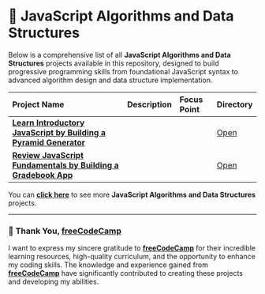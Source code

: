 # 📂 **JavaScript Algorithms and Data Structures**

Below is a comprehensive list of all **JavaScript Algorithms and Data Structures** projects available in this repository, designed to build progressive programming skills from foundational JavaScript syntax to advanced algorithm design and data structure implementation.

| Project Name | Description | Focus Point | Directory |
| :------------------------- | :------------------------------------------------------------------------------------------------------------------------------------------------------------------------------------------- | :---------------------------------- | :---------------------- |
|[**Learn Introductory JavaScript by Building a Pyramid Generator**](https://www.freecodecamp.org/learn/javascript-algorithms-and-data-structures-v8/learn-introductory-javascript-by-building-a-pyramid-generator/step-1) | | | [Open](./coursework/javaScript-algorithms-and-data-structures/learn-introductory-javascript-by-building-a-pyramid-generator/) |
| [**Review JavaScript Fundamentals by Building a Gradebook App**](https://www.freecodecamp.org/learn/javascript-algorithms-and-data-structures-v8/review-js-fundamentals-by-building-a-gradebook-app/step-1) | | | [Open](./coursework/javaScript-algorithms-and-data-structures/review-javascript-fundamentals-by-building-a-gradebook-app/) |

You can [**click here**](./coursework/javaScript-algorithms-and-data-structures/) to see more **JavaScript Algorithms and Data Structures** projects.

---

### 🙏 **Thank You, [freeCodeCamp](https://www.freecodecamp.org/learn)**

I want to express my sincere gratitude to **[freeCodeCamp](https://www.freecodecamp.org/learn)** for their incredible learning resources, high-quality curriculum, and the opportunity to enhance my coding skills. The knowledge and experience gained from **[freeCodeCamp](https://www.freecodecamp.org/learn)** have significantly contributed to creating these projects and developing my abilities.